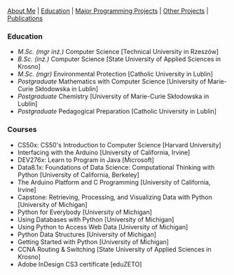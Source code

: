 [About Me](./README.md) | [Education](./education.md) | [Major Programming Projects](./mpp.md) | [Other Projects](./op.md) | [Publications](./publications.md)

### Education
- *M.Sc. (mgr inż.)* Computer Science [Technical University in Rzeszów]
- *B.Sc. (inż.)* Computer Science [State University of Applied Sciences in Krosno]
- *M.Sc. (mgr)* Environmental Protection [Catholic University in Lublin]
- *Postgraduate* Mathematics with Computer Science [University of Marie-Curie Skłodowska in Lublin]
- *Postgraduate* Chemistry [University of Marie-Curie Skłodowska in Lublin]
- *Postgraduate* Pedagogical Preparation [Catholic University in Lublin]

### Courses
- CS50x: CS50's Introduction to Computer Science [Harvard University]
- Interfacing with the Arduino [University of California, Irvine]
- DEV276x: Learn to Program in Java [Microsoft]
- Data8.1x: Foundations of Data Science: Computational Thinking with Python [University of California, Berkeley]
- The Arduino Platform and C Programming [University of California, Irvine]
- Capstone: Retrieving, Processing, and Visualizing Data with Python [University of Michigan]
- Python for Everybody [University of Michigan]
- Using Databases with Python [University of Michigan]
- Using Python to Access Web Data [University of Michigan]
- Python Data Structures [University of Michigan]
- Getting Started with Python [University of Michigan]
- CCNA Routing & Switching [State University of Applied Sciences in Krosno]
- Adobe InDesign CS3 certificate [eduZETO]
